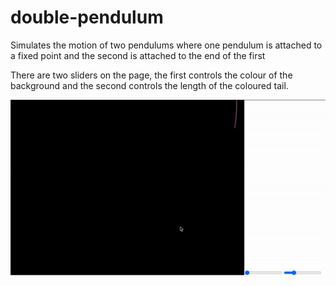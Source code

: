 # double-pendulum

Simulates the motion of two pendulums where one pendulum is attached to a fixed point and the second is attached to the end of the first

There are two sliders on the page, the first controls the colour of the background and the second controls the length of the coloured tail.

![](gif/double-pendulum.gif)
